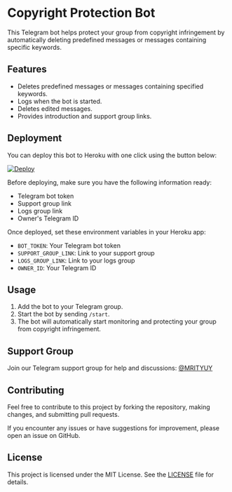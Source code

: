 # Copyright Protection Bot

This Telegram bot helps protect your group from copyright infringement by automatically deleting predefined messages or messages containing specific keywords.

## Features

- Deletes predefined messages or messages containing specified keywords.
- Logs when the bot is started.
- Deletes edited messages.
- Provides introduction and support group links.

## Deployment

You can deploy this bot to Heroku with one click using the button below:

[![Deploy](https://www.herokucdn.com/deploy/button.svg)](https://heroku.com/deploy?template=https://github.com/NOBITA018/COPYRIGHT.git)

Before deploying, make sure you have the following information ready:
- Telegram bot token
- Support group link
- Logs group link
- Owner's Telegram ID

Once deployed, set these environment variables in your Heroku app:
- `BOT_TOKEN`: Your Telegram bot token
- `SUPPORT_GROUP_LINK`: Link to your support group
- `LOGS_GROUP_LINK`: Link to your logs group
- `OWNER_ID`: Your Telegram ID

## Usage

1. Add the bot to your Telegram group.
2. Start the bot by sending `/start`.
3. The bot will automatically start monitoring and protecting your group from copyright infringement.

## Support Group

Join our Telegram support group for help and discussions: [@MRITYUY](https://t.me/MRITYUY)

## Contributing

Feel free to contribute to this project by forking the repository, making changes, and submitting pull requests.

If you encounter any issues or have suggestions for improvement, please open an issue on GitHub.

## License

This project is licensed under the MIT License. See the [LICENSE](LICENSE) file for details.
